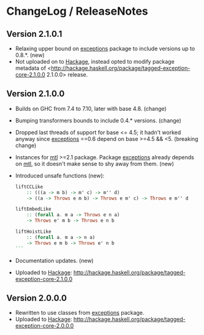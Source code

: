 # ChangeLog / ReleaseNotes

## Version 2.1.0.1

* Relaxing upper bound on [exceptions][] package to include versions up to
  0.8.\*. (new)
* Not uploaded on to [Hackage][], instead opted to modify package metadata of
  <http://hackage.haskell.org/package/tagged-exception-core-2.1.0.0 2.1.0.0>
  release.


## Version 2.1.0.0

* Builds on GHC from 7.4 to 7.10, later with base 4.8. (change)
* Bumping transformers bounds to include 0.4.\* versions. (change)
* Dropped last threads of support for base <= 4.5; it hadn't worked anyway
  since [exceptions][] ==0.6 depend on base >=4.5 && <5. (breaking change)
* Instances for [mtl][] >=2.1 package. Package [exceptions][] already depends
  on [mtl][], so it doesn't make sense to shy away from them. (new)
* Introduced unsafe functions (new):

    ````Haskell
    liftCCLike
        :: (((a -> m b) -> m' c) -> m'' d)
        -> ((a -> Throws e m b) -> Throws e m' c) -> Throws e m'' d

    liftEmbedLike
        :: (forall a. m a -> Throws e n a)
        -> Throws e' m b -> Throws e n b

    liftHoistLike
        :: (forall a. m a -> n a)
        -> Throws e m b -> Throws e' n b
    ```

* Documentation updates. (new)
* Uploaded to [Hackage][]:
  <http://hackage.haskell.org/package/tagged-exception-core-2.1.0.0>


## Version 2.0.0.0

* Rewritten to use classes from [exceptions][] package.
* Uploaded to [Hackage][]:
  <http://hackage.haskell.org/package/tagged-exception-core-2.0.0.0>



[exceptions]:
  http://hackage.haskell.org/package/exceptions
  "exceptions package on Hackage"
[Hackage]:
  http://hackage.haskell.org/
  "HackageDB (or just Hackage) is a collection of releases of Haskell packages."
[mtl]:
  http://hackage.haskell.org/package/mtl
  "mtl package on Hackage"
[exceptions]:
  http://hackage.haskell.org/package/exceptions
  "exceptions package on Hackage"
